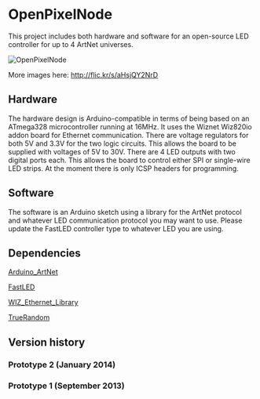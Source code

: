 OpenPixelNode
=============

This project includes both hardware and software for an open-source LED controller for up to 4 ArtNet universes.

![OpenPixelNode](http://farm6.staticflickr.com/5523/12052788786_0aee2eae79_c.jpg)

More images here: http://flic.kr/s/aHsjQY2NrD

Hardware
--------
The hardware design is Arduino-compatible in terms of being based on an ATmega328 microcontroller running at 16MHz.
It uses the Wiznet Wiz820io addon board for Ethernet communication. There are voltage regulators for both 5V and 3.3V for the two logic circuits. This allows the board to be supplied with voltages of 5V to 30V.
There are 4 LED outputs with two digital ports each. This allows the board to control either SPI or single-wire LED strips.
At the moment there is only ICSP headers for programming.

Software
--------
The software is an Arduino sketch using a library for the ArtNet protocol and whatever LED communication protocol you may want to use. Please update the FastLED controller type to whatever LED you are using.


Dependencies
------------
[Arduino_ArtNet](https://github.com/media-architecture/Arduino_ArtNet)

[FastLED](https://github.com/media-architecture/FastLED)

[WIZ_Ethernet_Library](https://github.com/media-architecture/WIZ_Ethernet_Library)

[TrueRandom](https://code.google.com/p/tinkerit/wiki/TrueRandom)


Version history
---------------

### Prototype 2 (January 2014)
### Prototype 1 (September 2013)
